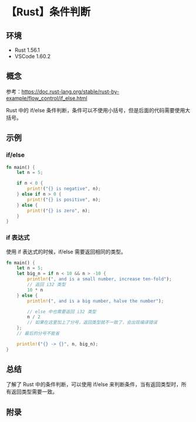 # 【Rust】条件判断

## 环境

- Rust 1.56.1
- VSCode 1.60.2

## 概念

参考：<https://doc.rust-lang.org/stable/rust-by-example/flow_control/if_else.html>  

Rust 中的 if/else 条件判断，条件可以不使用小括号，但是后面的代码需要使用大括号。

## 示例

### if/else

```rust
fn main() {
    let n = 5;

    if n < 0 {
        print!("{} is negative", n);
    } else if n > 0 {
        print!("{} is positive", n);
    } else {
        print!("{} is zero", n);
    }
}
```

### if 表达式

使用 if 表达式的时候，if/else 需要返回相同的类型。

```rust
fn main() {
    let n = 5;
    let big_n = if n < 10 && n > -10 {
        println!(", and is a small number, increase ten-fold");
        // 返回 i32 类型
        10 * n
    } else {
        println!(", and is a big number, halve the number");

        // else 中也需要返回 i32 类型
        n / 2
        // 如果在这里加上了分号，返回类型就不一致了，会出现编译错误
    };
    // 最后的分号不能省

    println!("{} -> {}", n, big_n);
}
```

## 总结

了解了 Rust 中的条件判断，可以使用 if/else 来判断条件，当有返回类型时，所有返回类型需要一致。

## 附录

